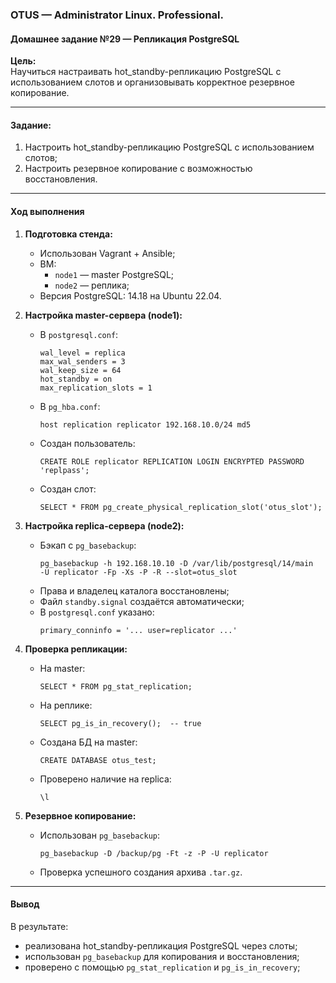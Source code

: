 ### **OTUS — Administrator Linux. Professional.**  
#### **Домашнее задание №29 — Репликация PostgreSQL**

**Цель:**  
Научиться настраивать hot_standby-репликацию PostgreSQL с использованием слотов и организовывать корректное резервное копирование.

---

#### **Задание:**

1. Настроить hot_standby-репликацию PostgreSQL с использованием слотов;
2. Настроить резервное копирование с возможностью восстановления.

---

#### **Ход выполнения**

1. **Подготовка стенда:**
   - Использован Vagrant + Ansible;
   - ВМ:
     - `node1` — master PostgreSQL;
     - `node2` — реплика;
   - Версия PostgreSQL: 14.18 на Ubuntu 22.04.

2. **Настройка master-сервера (node1):**
   - В `postgresql.conf`:
     ```
     wal_level = replica
     max_wal_senders = 3
     wal_keep_size = 64
     hot_standby = on
     max_replication_slots = 1
     ```
   - В `pg_hba.conf`:
     ```
     host replication replicator 192.168.10.0/24 md5
     ```
   - Создан пользователь:
     ```
     CREATE ROLE replicator REPLICATION LOGIN ENCRYPTED PASSWORD 'replpass';
     ```
   - Создан слот:
     ```
     SELECT * FROM pg_create_physical_replication_slot('otus_slot');
     ```

3. **Настройка replica-сервера (node2):**
   - Бэкап с `pg_basebackup`:
     ```
     pg_basebackup -h 192.168.10.10 -D /var/lib/postgresql/14/main        -U replicator -Fp -Xs -P -R --slot=otus_slot
     ```
   - Права и владелец каталога восстановлены;
   - Файл `standby.signal` создаётся автоматически;
   - В `postgresql.conf` указано:
     ```
     primary_conninfo = '... user=replicator ...'
     ```

4. **Проверка репликации:**
   - На master:
     ```
     SELECT * FROM pg_stat_replication;
     ```
   - На реплике:
     ```
     SELECT pg_is_in_recovery();  -- true
     ```
   - Создана БД на master:
     ```
     CREATE DATABASE otus_test;
     ```
   - Проверено наличие на replica:
     ```
     \l
     ```

5. **Резервное копирование:**
   - Использован `pg_basebackup`:
     ```
     pg_basebackup -D /backup/pg -Ft -z -P -U replicator
     ```
   - Проверка успешного создания архива `.tar.gz`.

---

#### **Вывод**

В результате:
- реализована hot_standby-репликация PostgreSQL через слоты;
- использован `pg_basebackup` для копирования и восстановления;
- проверено с помощью `pg_stat_replication` и `pg_is_in_recovery`;
